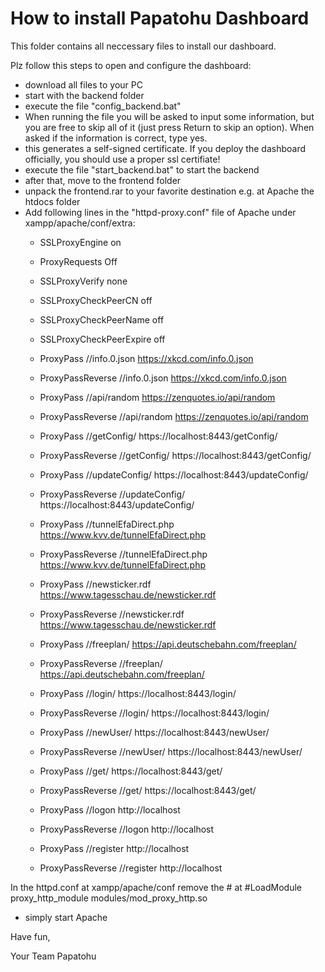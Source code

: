 # How to install Papatohu Dashboard

This folder contains all neccessary files to install our dashboard.

Plz follow this steps to open and configure the dashboard:

- download all files to your PC
- start with the backend folder
- execute the file "config_backend.bat" 
- When running the file you will be asked to input some information, but you are free to skip all of it (just press Return to skip an option). When asked if the information is correct, type yes.
- this generates a self-signed certificate. If you deploy the dashboard officially, you should use a proper ssl certifiate!
- execute the file "start_backend.bat" to start the backend
- after that, move to the frontend folder
- unpack the frontend.rar to your favorite destination e.g. at Apache the htdocs folder
- Add following lines in the "httpd-proxy.conf" file of Apache under xampp/apache/conf/extra:
  - SSLProxyEngine on
  - ProxyRequests Off
  - SSLProxyVerify none 
  - SSLProxyCheckPeerCN off
  - SSLProxyCheckPeerName off
  - SSLProxyCheckPeerExpire off
  - ProxyPass //info.0.json https://xkcd.com/info.0.json
  - ProxyPassReverse //info.0.json https://xkcd.com/info.0.json

  - ProxyPass //api/random https://zenquotes.io/api/random
  - ProxyPassReverse //api/random https://zenquotes.io/api/random

  - ProxyPass //getConfig/ https://localhost:8443/getConfig/
  - ProxyPassReverse //getConfig/ https://localhost:8443/getConfig/

  - ProxyPass //updateConfig/ https://localhost:8443/updateConfig/
  - ProxyPassReverse //updateConfig/ https://localhost:8443/updateConfig/

  - ProxyPass //tunnelEfaDirect.php https://www.kvv.de/tunnelEfaDirect.php
  - ProxyPassReverse //tunnelEfaDirect.php https://www.kvv.de/tunnelEfaDirect.php

  - ProxyPass //newsticker.rdf https://www.tagesschau.de/newsticker.rdf
  - ProxyPassReverse //newsticker.rdf https://www.tagesschau.de/newsticker.rdf

  - ProxyPass //freeplan/ https://api.deutschebahn.com/freeplan/
  - ProxyPassReverse //freeplan/ https://api.deutschebahn.com/freeplan/

  - ProxyPass //login/ https://localhost:8443/login/
  - ProxyPassReverse //login/ https://localhost:8443/login/

  - ProxyPass //newUser/ https://localhost:8443/newUser/
  - ProxyPassReverse //newUser/ https://localhost:8443/newUser/

  - ProxyPass //get/ https://localhost:8443/get/
  - ProxyPassReverse //get/ https://localhost:8443/get/

  - ProxyPass //logon http://localhost
  - ProxyPassReverse //logon http://localhost

  - ProxyPass //register http://localhost
  - ProxyPassReverse //register http://localhost
      
In the httpd.conf at xampp/apache/conf remove the # at #LoadModule proxy_http_module modules/mod_proxy_http.so
      
- simply start Apache


Have fun,

Your Team Papatohu
